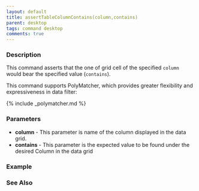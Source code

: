 ```yaml
---
layout: default
title: assertTableColumnContains(column,contains)
parent: desktop
tags: command desktop
comments: true
---
```


### Description
This command asserts that the one of grid cell of the specified `column` would bear the specified value (`contains`).

This command supports PolyMatcher, which provides greater flexibility and expressiveness in data filter:

{% include _polymatcher.md %}


### Parameters
- **column** -  This parameter is name of the column displayed in the data grid.
- **contains** - This parameter is the expected value to be found under the desired Column in the data grid


### Example


### See Also
